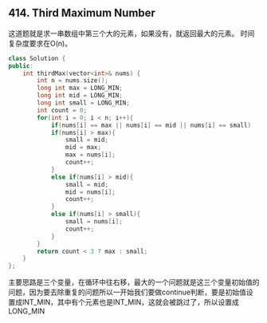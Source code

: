## 414. Third Maximum Number ##
这道题就是求一串数组中第三个大的元素，如果没有，就返回最大的元素。
时间复杂度要求在O(n)。
```cpp
class Solution {
public:
    int thirdMax(vector<int>& nums) {
        int n = nums.size();
        long int max = LONG_MIN;
        long int mid = LONG_MIN;
        long int small = LONG_MIN;
        int count = 0;
        for(int i = 0; i < n; i++){
            if(nums[i] == max || nums[i] == mid || nums[i] == small)    continue;
            if(nums[i] > max){
                small = mid;
                mid = max;
                max = nums[i];
                count++;
            }
            else if(nums[i] > mid){
                small = mid;
                mid = nums[i];
                count++;
            }
            else if(nums[i] > small){
                small = nums[i];
                count++;
            }
        }
        return count < 3 ? max : small;
    }
};
```
主要思路是三个变量，在循环中往右移，最大的一个问题就是这三个变量初始值的问题，因为要去除重复的问题所以一开始我们要做continue判断，要是初始值设置成INT_MIN，其中有个元素也是INT_MIN，这就会被跳过了，所以设置成LONG_MIN